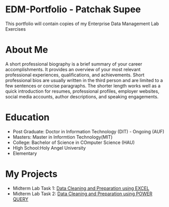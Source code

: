 # EDM-Portfolio - Patchak Supee
This portfolio will contain copies of my Enterprise Data Management Lab Exercises
# About Me
A short professional biography is a brief summary of your career accomplishments. It provides an overview of your most relevant professional experiences, qualifications, and achievements.
Short professional bios are usually written in the third person and are limited to a few sentences or concise paragraphs. The shorter length works well as a quick introduction for resumes, professional profiles, employer websites, social media accounts, author descriptions, and speaking engagements.
# Education
- Post Graduate: Doctor in Information Technology (DIT) - Ongoing (AUF)
- Masters: Master in Informtion Technology(MIT)
- College: Bachelor of Science in COmputer Science (HAU)
- HIgh School:Holy Angel University
- Elementary
# My Projects
- Midterm Lab Task 1: [Data Cleaning and Preparation using EXCEL](https://github.com/patchak2020/EDM-Projects-Supee-/blob/main/Midterm%20Task%201/task1.md)
- Midterm Lab Task 2: [Data Cleaning and Preparation using POWER QUERY](https://arshpatchak.github.io/testCodes/)
